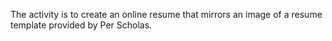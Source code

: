 The activity is to create an online resume that mirrors an image of a resume template provided by Per Scholas. 
